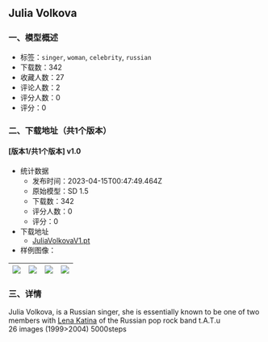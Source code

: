 ## Julia Volkova
### 一、模型概述

- 标签：`singer`, `woman`, `celebrity`, `russian`
- 下载数：342
- 收藏人数：27
- 评论人数：2
- 评分人数：0
- 评分：0

### 二、下载地址（共1个版本）

#### [版本1/共1个版本] v1.0

- 统计数据
  - 发布时间：2023-04-15T00:47:49.464Z
  - 原始模型：SD 1.5
  - 下载数：342
  - 评分人数：0
  - 评分：0
- 下载地址
  - [ JuliaVolkovaV1.pt](https://civitai.com/api/download/models/45942)
- 样例图像：

| <img src="https://image.civitai.com/xG1nkqKTMzGDvpLrqFT7WA/8790d316-ae48-4918-2269-91fc1e49ed00/width=450/497271.jpeg" /> | <img src="https://image.civitai.com/xG1nkqKTMzGDvpLrqFT7WA/2e1d3a72-8524-4327-04b9-49ca8d707e00/width=450/497283.jpeg" /> | <img src="https://image.civitai.com/xG1nkqKTMzGDvpLrqFT7WA/f2d4fc9a-4b1b-4828-efb1-9ab56ae34d00/width=450/497284.jpeg" /> | <img src="https://image.civitai.com/xG1nkqKTMzGDvpLrqFT7WA/16b70f71-5fdb-4ddc-cd33-f2b3dc844c00/width=450/497286.jpeg" /> |
| ---- | ---- | ---- | ---- |


### 三、详情
<p>Julia Volkova, is a Russian singer, she is essentially known to be one of two members with <a rel="ugc" href="https://civitai.com/models/37593/lena-katina">Lena Katina</a> of the Russian pop rock band t.A.T.u<br />26 images (1999&gt;2004) 5000steps</p>